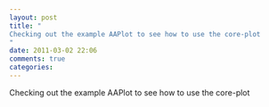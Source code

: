 ```yaml
---
layout: post
title: "
Checking out the example AAPlot to see how to use the core-plot
"
date: 2011-03-02 22:06
comments: true
categories: 
---
```


Checking out the example AAPlot to see how to use the core-plot

